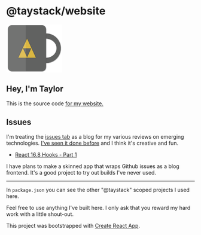 # @taystack/website

<img src="https://github.com/taystack/website/blob/master/src/assets/favicon.png?raw=true" height="128" />

## Hey, I'm Taylor

This is the source code [for my website.](https://taystack.github.io/website)

## Issues

I'm treating the [issues tab](https://github.com/taystack/website/issues) as a blog for my various reviews on emerging technologies. [I've seen it done before](https://artsy.github.io/blog/2017/07/15/Comments-are-on/) and I think it's creative and fun.

 - [React 16.8 Hooks - Part 1](https://github.com/taystack/website/issues/2#issue-567489111)
 

I have plans to make a skinned app that wraps Github issues as a blog frontend. It's a good project to try out builds I've never used.

---

In `package.json` you can see the other "@taystack" scoped projects I used here.

Feel free to use anything I've built here. I only ask that you reward my hard work with a little shout-out.

This project was bootstrapped with [Create React App](https://github.com/facebook/create-react-app).
